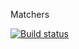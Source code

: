 Matchers

[![Build status](https://ci.appveyor.com/api/projects/status/y5kdq0mtjqvn63kj?svg=true)](https://ci.appveyor.com/project/GivenRous/ajs-test-ci-2)
